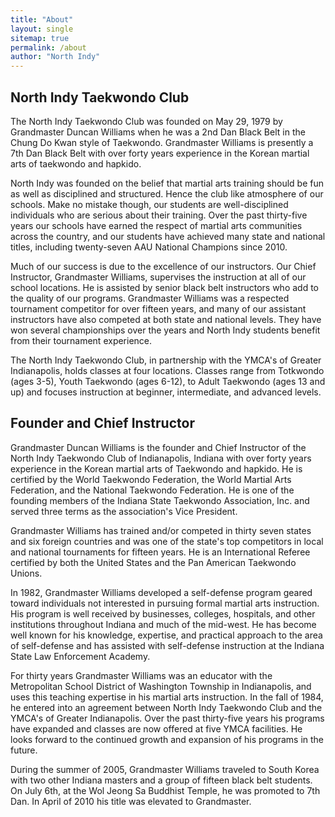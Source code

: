 ```yaml
---
title: "About"
layout: single
sitemap: true
permalink: /about
author: "North Indy"
---
```

## North Indy Taekwondo Club
The North Indy Taekwondo Club was founded on May 29, 1979 by Grandmaster Duncan Williams when he was a 2nd Dan Black Belt in the Chung Do Kwan style of Taekwondo.  Grandmaster Williams is presently a 7th Dan Black Belt with over forty years experience in the Korean martial arts of taekwondo and hapkido.

North Indy was founded on the belief that martial arts training should be fun as well as disciplined and structured.  Hence the club like atmosphere of our schools.  Make no mistake though, our students are well-disciplined individuals who are serious about their training.  Over the past thirty-five years our schools have earned the respect of martial arts communities across the country, and our students have achieved many state and national titles, including twenty-seven AAU National Champions since 2010.

Much of our success is due to the excellence of our instructors.  Our Chief Instructor, Grandmaster Williams, supervises the instruction at all of our school locations.  He is assisted by senior black belt instructors who add to the quality of our programs.  Grandmaster Williams was a respected tournament competitor for over fifteen years, and many of our assistant instructors have also competed at both state and national levels.  They have won several championships over the years and North Indy students benefit from their tournament experience.

The North Indy Taekwondo Club, in partnership with the YMCA's of Greater Indianapolis, holds classes at four locations.  Classes range from Totkwondo (ages 3-5), Youth Taekwondo (ages 6-12), to Adult Taekwondo (ages 13 and up) and focuses instruction at beginner, intermediate, and advanced levels.

## Founder and Chief Instructor
Grandmaster Duncan Williams is the founder and Chief Instructor of the North Indy Taekwondo Club of Indianapolis, Indiana with over forty years experience in the Korean martial arts of Taekwondo and hapkido.  He is certified by the World Taekwondo Federation, the World Martial Arts Federation, and the National Taekwondo Federation.  He is one of the founding members of the Indiana State Taekwondo Association, Inc. and served three terms as the association's Vice President.

Grandmaster Williams has trained and/or competed in thirty seven states and six foreign countries and was one of the state's top competitors in local and national tournaments for fifteen years.  He is an International Referee certified by both the United States and the Pan American Taekwondo Unions.

 
In 1982, Grandmaster Williams developed a self-defense program geared toward individuals not interested in pursuing formal martial arts instruction.  His program is well received by businesses, colleges, hospitals, and other institutions throughout Indiana and much of the mid-west.  He has become well known for his knowledge, expertise, and practical approach to the area of self-defense and has assisted with self-defense instruction at the Indiana State Law Enforcement Academy.

For thirty years Grandmaster Williams was an educator with the Metropolitan School District of Washington Township in Indianapolis, and uses this teaching expertise in his martial arts instruction.  In the fall of 1984, he entered into an agreement between North Indy Taekwondo Club and the YMCA's of Greater Indianapolis.  Over the past thirty-five years his programs have expanded and classes are now offered at five YMCA facilities.  He looks forward to the continued growth and expansion of his programs in the future.


During the summer of 2005, Grandmaster Williams traveled to South Korea with two other Indiana masters and a group of fifteen black belt students.  On July 6th, at the Wol Jeong Sa Buddhist Temple, he was promoted to 7th Dan.  In April of 2010 his title was elevated to Grandmaster. 